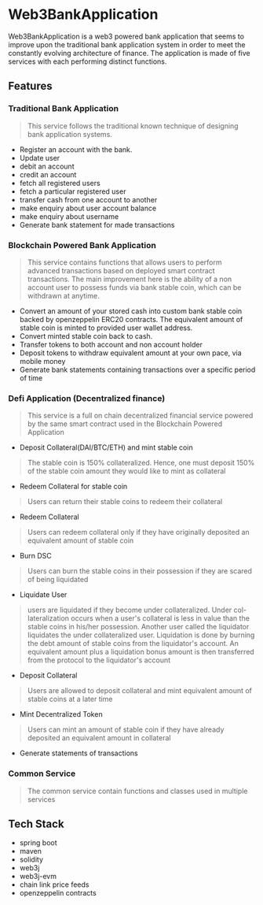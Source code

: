 # Web3BankApplication
Web3BankApplication is a web3 powered bank application that seems to improve upon the 
traditional bank application system in order to meet the constantly evolving architecture
of finance. The application is made of five services with each performing distinct functions.

## Features
### Traditional Bank Application
> This service follows the traditional known technique of designing bank application systems.
- Register an account with the bank.
- Update user 
- debit an account
- credit an account
- fetch all registered users
- fetch a particular registered user
- transfer cash from one account to another
- make enquiry about user account balance
- make enquiry about username
- Generate bank statement for made transactions

### Blockchain Powered Bank Application
> This service contains functions that allows users to perform advanced transactions based on deployed smart contract
> transactions. The main improvement here is the ability of a non account user to possess funds via bank stable coin,
> which can be withdrawn at anytime.

- Convert an amount of your stored cash into custom bank stable coin backed by openzeppelin ERC20 contracts. 
The equivalent amount of stable coin is minted to provided user wallet address.
- Convert minted stable coin back to cash.
- Transfer tokens to both account and non account holder
- Deposit tokens to withdraw equivalent amount at your own pace, via mobile money
- Generate bank statements containing transactions over a specific period of time

### Defi Application (Decentralized finance)
> This service is a full on chain decentralized financial service powered by the same smart contract used in the
> Blockchain Powered Application

- Deposit Collateral(DAI/BTC/ETH) and mint stable coin
> The stable coin is 150% collateralized. Hence, one must deposit 150% of the stable coin amount
> they would like to mint as collateral
- Redeem Collateral for stable coin
> Users can return their stable coins to redeem their collateral
- Redeem Collateral
> Users can redeem collateral only if they have originally deposited an equivalent amount of stable coin
- Burn DSC
> Users can burn the stable coins in their possession if they are scared of being liquidated
- Liquidate User
> users are liquidated if they become under collateralized. Under col-lateralization occurs when a user's collateral 
> is less in value than  the stable coins in his/her possession. Another user called the liquidator liquidates the 
> under collateralized user. Liquidation is done by burning the debt amount of stable coins from the 
> liquidator's account. An equivalent amount plus a liquidation bonus amount is then transferred from the
> protocol to the liquidator's account
- Deposit Collateral
> Users are allowed to deposit collateral and mint equivalent amount of stable coins at a later time
- Mint Decentralized Token
> Users can mint an amount of stable coin if they have already deposited an equivalent amount in collateral
- Generate statements of transactions

### Common Service 
> The common service contain functions and classes used in multiple services
## Tech Stack
- spring boot
- maven
- solidity
- web3j
- web3j-evm
- chain link price feeds
- openzeppelin contracts